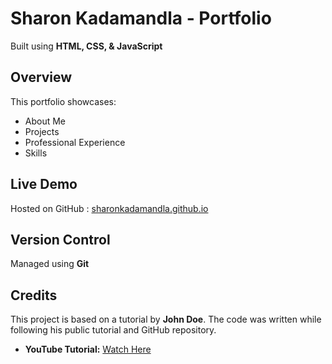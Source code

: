  
# Sharon Kadamandla - Portfolio  

Built using **HTML, CSS, & JavaScript**  

## Overview  

This portfolio showcases:  
- About Me  
- Projects  
- Professional Experience
- Skills 

## Live Demo  
Hosted on GitHub : [sharonkadamandla.github.io](http://sharonkadamandla.github.io)  

## Version Control  
Managed using **Git**  

## Credits  
This project is based on a tutorial by **John Doe**. The code was written while following his public tutorial and GitHub repository.  

- **YouTube Tutorial:** [Watch Here](https://www.youtube.com/watch?v=ldwlOzRvYOU)  

